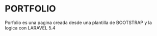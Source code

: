 PORTFOLIO
=========


Porfolio es una pagina creada desde una plantilla 
de BOOTSTRAP y la logica con LARAVEL 5.4